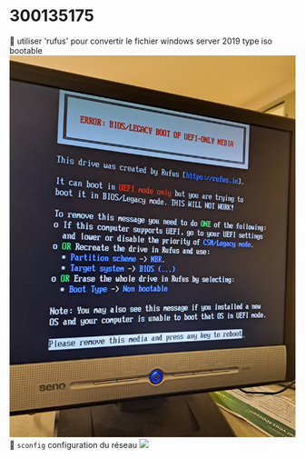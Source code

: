 # 300135175
:pushpin: utiliser 'rufus' pour convertir le fichier windows server 2019 type iso  bootable 
<img src=images/20230517_181628.jpg width='' height='' > </img>
:pushpin: `sconfig` configuration du réseau 
<img src=images/20230523_175014.jpg width='' height='' > </img>

